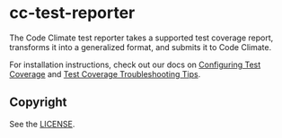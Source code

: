 # cc-test-reporter

The Code Climate test reporter takes a supported test coverage report, transforms it into a generalized format, and submits it to Code Climate.

For installation instructions, check out our docs on [Configuring Test Coverage](https://docs.codeclimate.com/docs/configuring-test-coverage) and [Test Coverage Troubleshooting Tips](https://docs.codeclimate.com/docs/test-coverage-troubleshooting-tips).


## Copyright

See the [LICENSE](LICENSE).

